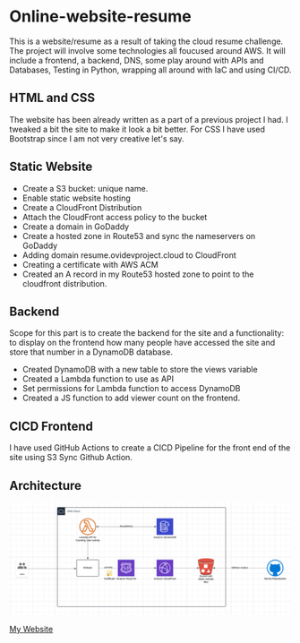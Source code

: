 # Online-website-resume
This is a website/resume as a result of taking the cloud resume challenge.
The project will involve some technologies all foucused around AWS. It will include a frontend, a backend, DNS, some play around with APIs and Databases, Testing in Python, wrapping all around with IaC and using CI/CD.

## HTML and CSS

The website has been already written as a part of a previous project I had. I tweaked a bit the site to make it look a bit better. For CSS I have used Bootstrap since I am not very creative let's say.


## Static Website

- Create a S3 bucket: unique name.
- Enable static website hosting
- Create a CloudFront Distribution
- Attach the CloudFront access policy to the bucket
- Create a domain in GoDaddy
- Create a hosted zone in Route53 and sync the nameservers on GoDaddy
- Adding domain resume.ovidevproject.cloud to CloudFront
- Creating a certificate with AWS ACM
- Created an A record in my Route53 hosted zone to point to the cloudfront distribution.


## Backend

Scope for this part is to create the backend for the site and a functionality: to display on the frontend how many people have accessed the site and store that number in a DynamoDB database.

- Created DynamoDB with a new table to store the views variable
- Created a Lambda function to use as API
- Set permissions for Lambda function to access DynamoDB
- Created a JS function to add viewer count on the frontend.

## CICD Frontend

I have used GitHub Actions to create a CICD Pipeline for the front end of the site using S3 Sync Github Action.


## Architecture


![alt text](img/Screenshot%20from%202024-08-26%2022-09-37.png)

[My Website](https://resume.ovidevproject.cloud)
